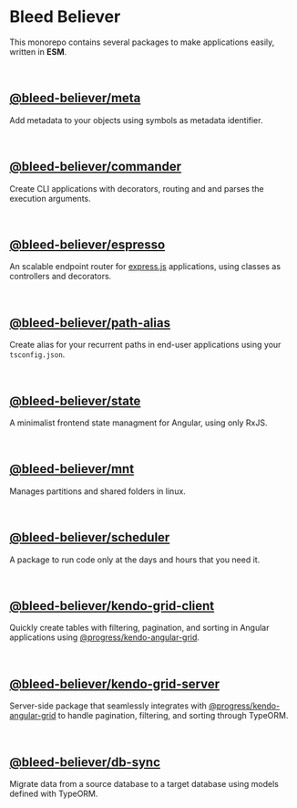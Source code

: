 # Bleed Believer

This monorepo contains several packages to make applications easily, written in __ESM__.

<br />

## [@bleed-believer/meta](/packages/meta/README.md)

Add metadata to your objects using symbols as metadata identifier.

<br />

## [@bleed-believer/commander](/packages/commander/README.md)

Create CLI applications with decorators, routing and and parses the execution arguments.

<br />

## [@bleed-believer/espresso](/packages/espresso/README.md)

An scalable endpoint router for [express.js](https://www.npmjs.com/package/express) applications, using classes as controllers and decorators.

<br />

## [@bleed-believer/path-alias](/packages/path-alias/README.md)

Create alias for your recurrent paths in end-user applications using your `tsconfig.json`.

<br />

## [@bleed-believer/state](/packages/state/README.md)

A minimalist frontend state managment for Angular, using only RxJS.

<br />

## [@bleed-believer/mnt](/packages/mnt/README.md)

Manages partitions and shared folders in linux.

<br />

## [@bleed-believer/scheduler](/packages/scheduler/README.md)

A package to run code only at the days and hours that you need it.

<br />

## [@bleed-believer/kendo-grid-client](/packages/kendo-grid-client/README.md)

Quickly create tables with filtering, pagination, and sorting in Angular applications using [@progress/kendo-angular-grid](https://www.npmjs.com/package/@progress/kendo-angular-grid).

<br />

## [@bleed-believer/kendo-grid-server](/packages/kendo-grid-server/README.md)

Server-side package that seamlessly integrates with [@progress/kendo-angular-grid](https://www.npmjs.com/package/@progress/kendo-angular-grid) to handle pagination, filtering, and sorting through TypeORM.

<br />

## [@bleed-believer/db-sync](/packages/db-sync/README.md)

Migrate data from a source database to a target database using models defined with TypeORM.
